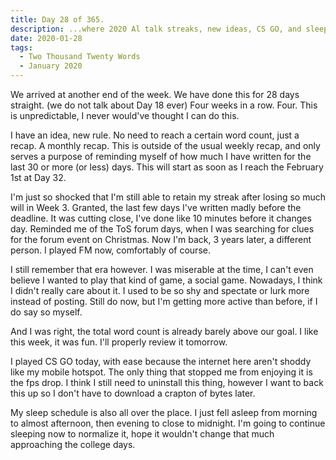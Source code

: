```yaml
---
title: Day 28 of 365.
description: ...where 2020 Al talk streaks, new ideas, CS GO, and sleep schedules.
date: 2020-01-28
tags:
  - Two Thousand Twenty Words
  - January 2020
---
```


We arrived at another end of the week. We have done this for 28 days straight. (we do not talk about Day 18 ever) Four weeks in a row. Four. This is unpredictable, I never would've thought I can do this.

I have an idea, new rule. No need to reach a certain word count, just a recap. A monthly recap. This is outside of the usual weekly recap, and only serves a purpose of reminding myself of how much I have written for the last 30 or more (or less) days. This will start as soon as I reach the February 1st at Day 32. 

I'm just so shocked that I'm still able to retain my streak after losing so much will in Week 3. Granted, the last few days I've written madly before the deadline. It was cutting close, I've done like 10 minutes before it changes day. Reminded me of the ToS forum days, when I was searching for clues for the forum event on Christmas. Now I'm back, 3 years later, a different person. I played FM now, comfortably of course.



I still remember that era however. I was miserable at the time, I can't even believe I wanted to play that kind of game, a social game. Nowadays, I think I didn't really care about it. I used to be so shy and spectate or lurk more instead of posting. Still do now, but I'm getting more active than before, if I do say so myself.

And I was right, the total word count is already barely above our goal. I like this week, it was fun. I'll properly review it tomorrow.



I played CS GO today, with ease because the internet here aren't shoddy like my mobile hotspot. The only thing that stopped me from enjoying it is the fps drop. I think I still need to uninstall this thing, however I want to back this up so I don't have to download a crapton of bytes later.

My sleep schedule is also all over the place. I just fell asleep from morning to almost afternoon, then evening to close to midnight. I'm going to continue sleeping now to normalize it, hope it wouldn't change that much approaching the college days.
